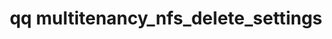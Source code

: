 ---
category: multitenancy
command: multitenancy_nfs_delete_settings
keywords: qq, qq_cli, multitenancy_nfs_delete_settings
optional_options:
- alternate: []
  help: ID of the tenant to delete settings for
  name: --tenant-id
  required: true
permalink: /qq-cli-command-guide/multitenancy/multitenancy_nfs_delete_settings.html
positional_options: []
sidebar: qq_cli_command_reference_sidebar
summary: This section explains how to use the <code>qq multitenancy_nfs_delete_settings</code>
  command.
synopsis: Delete NFS settings for a tenant
title: qq multitenancy_nfs_delete_settings
usage: qq multitenancy_nfs_delete_settings [-h] --tenant-id TENANT_ID
zendesk_source: qq CLI Command Guide

---